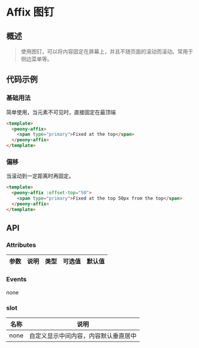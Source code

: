 # Affix 图钉

## 概述

>使用图钉，可以将内容固定在屏幕上，并且不随页面的滚动而滚动。常用于侧边菜单等。

## 代码示例

### 基础用法

简单使用，当元素不可见时，直接固定在最顶端

``` html
<template>
  <peony-affix>
    <span type="primary">Fixed at the top</span>
  </peony-affix>
</template>
```

### 偏移

当滚动到一定距离时再固定。

``` html
<template>
  <peony-affix :offset-top="50">
    <span type="primary">Fixed at the top 50px from the top</span>
  </peony-affix>
</template>
```

## API

### Attributes

| 参数      | 说明    | 类型      | 可选值       | 默认值   |
|---------- |-------- |---------- |-------------  |-------- |

### Events

none

### slot

| 名称      | 说明    |
|---------- |-------- |
| none  | 自定义显示中间内容，内容默认垂直居中    |
